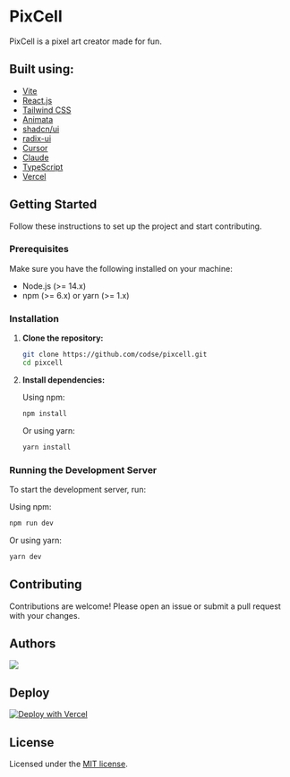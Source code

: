 # PixCell

PixCell is a pixel art creator made for fun.

## Built using:

- [Vite](https://nextjs.org/?ref=pixcell)
- [React.js](https://reactjs.org/?ref=pixcell)
- [Tailwind CSS](https://tailwindcss.com/?ref=pixcell)
- [Animata](https://animata.design/?ref=pixcell)
- [shadcn/ui](https://ui.shadcn.com/?ref=pixcell)
- [radix-ui](https://www.radix-ui.com/?ref=pixcell)
- [Cursor](https://cursor.sh/?ref=pixcell)
- [Claude](https://claude.ai/?ref=pixcell)
- [TypeScript](https://www.typescriptlang.org/?ref=pixcell)
- [Vercel](https://vercel.com/?ref=pixcell)

## Getting Started

Follow these instructions to set up the project and start contributing.

### Prerequisites

Make sure you have the following installed on your machine:

- Node.js (>= 14.x)
- npm (>= 6.x) or yarn (>= 1.x)

### Installation

1. **Clone the repository:**

   ```bash
   git clone https://github.com/codse/pixcell.git
   cd pixcell
   ```

2. **Install dependencies:**

   Using npm:

   ```bash
   npm install
   ```

   Or using yarn:

   ```bash
   yarn install
   ```

### Running the Development Server

To start the development server, run:

   Using npm:

   ```bash
   npm run dev
   ```

   Or using yarn:

   ```bash
   yarn dev
   ```

## Contributing

Contributions are welcome! Please open an issue or submit a pull request with your changes.

## Authors

<a href="https://github.com/codse/pixcell/graphs/contributors">
  <img src="https://contrib.rocks/image?repo=codse/pixcell&max=100" />
</a>

## Deploy

[![Deploy with Vercel](https://vercel.com/button)](https://vercel.com/new/clone?repository-url=https%3A%2F%2Fgithub.com%2Fcodse%2Fpixcell)

## License

Licensed under the [MIT license](https://github.com/codse/pixcell/blob/main/LICENSE.md).

